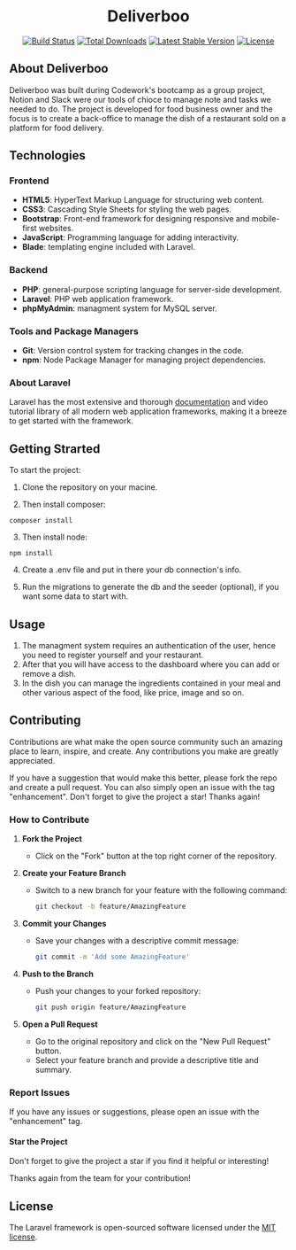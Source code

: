 <h1 align="center">Deliverboo</h1>

<p align="center">
<a href="https://github.com/laravel/framework/actions"><img src="https://github.com/laravel/framework/workflows/tests/badge.svg" alt="Build Status"></a>
<a href="https://packagist.org/packages/laravel/framework"><img src="https://img.shields.io/packagist/dt/laravel/framework" alt="Total Downloads"></a>
<a href="https://packagist.org/packages/laravel/framework"><img src="https://img.shields.io/packagist/v/laravel/framework" alt="Latest Stable Version"></a>
<a href="https://packagist.org/packages/laravel/framework"><img src="https://img.shields.io/packagist/l/laravel/framework" alt="License"></a>
</p>

## About Deliverboo

Deliverboo was built during Codework's bootcamp as a group project, Notion and Slack were our tools of chioce to manage note and tasks we needed to do. The project is developed for food business owner and the focus is to create a back-office to manage the dish of a restaurant sold on a platform for food delivery.

## Technologies

### Frontend
- **HTML5**: HyperText Markup Language for structuring web content.
- **CSS3**: Cascading Style Sheets for styling the web pages.
- **Bootstrap**: Front-end framework for designing responsive and mobile-first websites.
- **JavaScript**: Programming language for adding interactivity.
- **Blade**: templating engine included with Laravel.

### Backend
- **PHP**: general-purpose scripting language for server-side development.
- **Laravel**: PHP web application framework.
- **phpMyAdmin**: managment system for MySQL server.

### Tools and Package Managers

- **Git**: Version control system for tracking changes in the code.
- **npm**: Node Package Manager for managing project dependencies.

### About Laravel

Laravel has the most extensive and thorough [documentation](https://laravel.com/docs) and video tutorial library of all modern web application frameworks, making it a breeze to get started with the framework.


## Getting Strarted

To start the project: 
1) Clone the repository on your macine.

2) Then install composer:
```
composer install
```
3) Then install node:
```
npm install
```
4) Create a .env file and put in there your db connection's info.

5) Run the migrations to generate the db and the seeder (optional), if you want some data to start with.


## Usage

1. The managment system requires an authentication of the user, hence you need to register yourself and your restaurant.
2. After that you will have access to the dashboard where you can add or remove a dish.
3. In the dish you can manage the ingredients contained in your meal and other various aspect of the food, like price, image and so on.

## Contributing

Contributions are what make the open source community such an amazing place to learn, inspire, and create. Any contributions you make are greatly appreciated.

If you have a suggestion that would make this better, please fork the repo and create a pull request. You can also simply open an issue with the tag "enhancement". Don't forget to give the project a star! Thanks again!

### How to Contribute

1. **Fork the Project**
   - Click on the "Fork" button at the top right corner of the repository.

2. **Create your Feature Branch**
   - Switch to a new branch for your feature with the following command:
     ```bash
     git checkout -b feature/AmazingFeature
     ```

3. **Commit your Changes**
   - Save your changes with a descriptive commit message:
     ```bash
     git commit -m 'Add some AmazingFeature'
     ```

4. **Push to the Branch**
   - Push your changes to your forked repository:
     ```bash
     git push origin feature/AmazingFeature
     ```

5. **Open a Pull Request**
   - Go to the original repository and click on the "New Pull Request" button.
   - Select your feature branch and provide a descriptive title and summary.

### Report Issues 
If you have any issues or suggestions, please open an issue with the "enhancement" tag.

#### Star the Project
Don't forget to give the project a star if you find it helpful or interesting!

Thanks again from the team for your contribution!

## License

The Laravel framework is open-sourced software licensed under the [MIT license](https://opensource.org/licenses/MIT).
